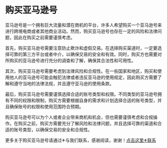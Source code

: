 # 购买亚马逊号

亚马逊号是一个拥有巨大流量和潜在商机的平台，许多人希望购买一个亚马逊号来进行跨境电商或者其他商业活动。然而，购买亚马逊号也存在一定的风险和法律问题，因此在购买之前需要谨慎考虑。

首先，购买亚马逊号需要注意防止欺诈和虚假交易。在选择购买渠道时，一定要选择可靠的第三方平台或者中介，以确保交易的安全和有效。同时，购买方也需要对所购买的亚马逊号进行充分的调查和了解，确保其合法性和可用性。

其次，购买亚马逊号需要考虑到法律风险和合规性。在一些国家和地区，购买和使用他人的亚马逊号可能会触犯法律或者违反亚马逊的使用规定，因此购买方需要了解和遵守当地的法律法规，并且遵守亚马逊的使用条款。

最后，购买亚马逊号需要谨慎选择合适的账号类型和权限。不同类型的亚马逊号拥有不同的权限和限制，购买方需要根据自身的需求和计划选择合适的账号类型，并且确保账号的权限和使用范围符合预期。

购买亚马逊号可以为个人或者企业带来商机和机会，但也需要谨慎考虑和合规操作。在购买之前，购买方需要充分了解风险和法律问题，并且选择可靠的渠道和合适的账号类型，以确保交易的安全和合规性。

更多关于购买亚马逊号请通过✈与我们联系，感谢阅读，谢谢！[点击这里✈联系](https://t.me/LM999bot)